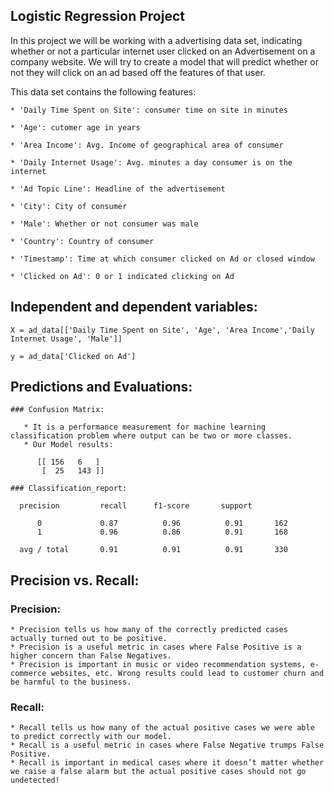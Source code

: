 ## Logistic Regression Project 

In this project we will be working with a advertising data set, indicating whether or not a particular internet user clicked on an Advertisement on a company website. We will try to create a model that will predict whether or not they will click on an ad based off the features of that user.

This data set contains the following features:

    * 'Daily Time Spent on Site': consumer time on site in minutes
    
    * 'Age': cutomer age in years
    
    * 'Area Income': Avg. Income of geographical area of consumer
    
    * 'Daily Internet Usage': Avg. minutes a day consumer is on the internet
    
    * 'Ad Topic Line': Headline of the advertisement
    
    * 'City': City of consumer
    
    * 'Male': Whether or not consumer was male
    
    * 'Country': Country of consumer
    
    * 'Timestamp': Time at which consumer clicked on Ad or closed window
    
    * 'Clicked on Ad': 0 or 1 indicated clicking on Ad
  
## Independent and dependent variables:

    X = ad_data[['Daily Time Spent on Site', 'Age', 'Area Income','Daily Internet Usage', 'Male']]
  
    y = ad_data['Clicked on Ad']
    
 ## Predictions and Evaluations:
   
    ### Confusion Matrix:
    
       * It is a performance measurement for machine learning classification problem where output can be two or more classes. 
       * Our Model results:
       
          [[ 156   6   ]
           [  25   143 ]]
            
    ### Classification_report:
    
      precision         recall      f1-score       support

          0             0.87          0.96          0.91       162
          1             0.96          0.86          0.91       168

      avg / total       0.91          0.91          0.91       330
      
     
## Precision vs. Recall:

  ### Precision:
  
    * Precision tells us how many of the correctly predicted cases actually turned out to be positive.
    * Precision is a useful metric in cases where False Positive is a higher concern than False Negatives.
    * Precision is important in music or video recommendation systems, e-commerce websites, etc. Wrong results could lead to customer churn and be harmful to the business.
    
    
  ### Recall:
  
    * Recall tells us how many of the actual positive cases we were able to predict correctly with our model.
    * Recall is a useful metric in cases where False Negative trumps False Positive.
    * Recall is important in medical cases where it doesn’t matter whether we raise a false alarm but the actual positive cases should not go undetected!
